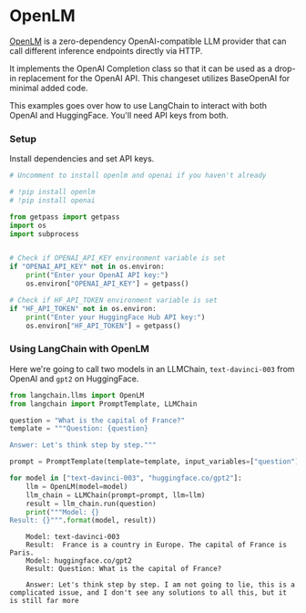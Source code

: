 # OpenLM
[OpenLM](https://github.com/r2d4/openlm) is a zero-dependency OpenAI-compatible LLM provider that can call different inference endpoints directly via HTTP. 


It implements the OpenAI Completion class so that it can be used as a drop-in replacement for the OpenAI API. This changeset utilizes BaseOpenAI for minimal added code.

This examples goes over how to use LangChain to interact with both OpenAI and HuggingFace. You'll need API keys from both.

<!-- WARNING: THIS FILE WAS AUTOGENERATED! DO NOT EDIT! Instead, edit the notebook w/the location & name as this file. -->

### Setup
Install dependencies and set API keys.


```python
# Uncomment to install openlm and openai if you haven't already

# !pip install openlm
# !pip install openai
```


```python
from getpass import getpass
import os
import subprocess


# Check if OPENAI_API_KEY environment variable is set
if "OPENAI_API_KEY" not in os.environ:
    print("Enter your OpenAI API key:")
    os.environ["OPENAI_API_KEY"] = getpass()

# Check if HF_API_TOKEN environment variable is set
if "HF_API_TOKEN" not in os.environ:
    print("Enter your HuggingFace Hub API key:")
    os.environ["HF_API_TOKEN"] = getpass()
```

### Using LangChain with OpenLM

Here we're going to call two models in an LLMChain, `text-davinci-003` from OpenAI and `gpt2` on HuggingFace.


```python
from langchain.llms import OpenLM
from langchain import PromptTemplate, LLMChain
```


```python
question = "What is the capital of France?"
template = """Question: {question}

Answer: Let's think step by step."""

prompt = PromptTemplate(template=template, input_variables=["question"])

for model in ["text-davinci-003", "huggingface.co/gpt2"]:
    llm = OpenLM(model=model)
    llm_chain = LLMChain(prompt=prompt, llm=llm)
    result = llm_chain.run(question)
    print("""Model: {}
Result: {}""".format(model, result))
```

<CodeOutputBlock lang="python">

```
    Model: text-davinci-003
    Result:  France is a country in Europe. The capital of France is Paris.
    Model: huggingface.co/gpt2
    Result: Question: What is the capital of France?
    
    Answer: Let's think step by step. I am not going to lie, this is a complicated issue, and I don't see any solutions to all this, but it is still far more
```

</CodeOutputBlock>
